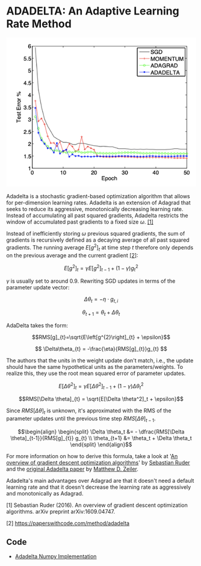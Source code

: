 # ADADELTA: An Adaptive Learning Rate Method

![Adadelta Example](doc/adadelta_example.png)

Adadelta is a stochastic gradient-based optimization algorithm that allows for per-dimension learning rates. Adadelta is an extension of Adagrad that seeks to reduce its aggressive, monotonically decreasing learning rate. Instead of accumulating all past squared gradients, Adadelta restricts the window of accumulated past gradients to a fixed size $\omega$. <a href="#citation1">[1]</a>

Instead of inefficiently storing $\omega$ previous squared gradients, the sum of gradients is recursively defined as a decaying average of all past squared gradients. The running average $E\left[g^{2}\right]_{t}$ at time step $t$ therefore only depends on the previous average and the current gradient <a href="#citation2">[2]</a>:

$$E\left[g^{2}\right]_{t} = \gamma{E}\left[g^{2}\right]_{t-1} + \left(1-\gamma\right)g^{2}_{t}$$

$\gamma$ is usually set to around 0.9. Rewriting SGD updates in terms of the parameter update vector:

$$ \Delta\theta_{t} = -\eta\cdot{g_{t, i}}$$

$$\theta_{t+1}  = \theta_{t} + \Delta\theta_{t}$$

AdaDelta takes the form:

$$RMS[g]_{t}=\sqrt{E\left[g^{2}\right]_{t} + \epsilon}$$

$$ \Delta\theta_{t} = -\frac{\eta}{RMS[g]_{t}}g_{t} $$

The authors that the units in the weight update don't match, i.e., the update should have the same hypothetical units as the parameters/weights. To realize this, they use the root mean squared error of parameter updates.

$$E[\Delta \theta^2]_t = \gamma E[\Delta \theta^2]_{t-1} + (1 - \gamma) \Delta \theta^2_t$$

$$RMS[\Delta \theta]_{t} = \sqrt{E[\Delta \theta^2]_t + \epsilon}$$

Since $RMS[\Delta \theta]_{t}$  is unknown, it's approximated with the RMS of the parameter updates until the previous time step $RMS[\Delta \theta]_{t-1}$.

$$\begin{align} 
\begin{split} 
\Delta \theta_t &= - \dfrac{RMS[\Delta \theta]_{t-1}}{RMS[g]_{t}} g_{t} \\ 
\theta_{t+1} &= \theta_t + \Delta \theta_t 
\end{split} 
\end{align}$$

For more information on how to derive this formula, take a look at '[An overview of gradient descent optimization algorithms](https://ruder.io/optimizing-gradient-descent/index.html#adadelta)' by [Sebastian Ruder](https://twitter.com/seb_ruder) and the [original Adadelta paper](https://arxiv.org/abs/1212.5701) by [Matthew D. Zeiler](https://arxiv.org/search/cs?searchtype=author&query=Zeiler%2C+M+D).

Adadelta's main advantages over Adagrad are that it doesn't need a default learning rate and that it doesn't decrease the learning rate as aggressively and monotonically as Adagrad. 

<p id="citation1">[1] Sebastian Ruder (2016). An overview of gradient descent optimization algorithms. arXiv preprint arXiv:1609.04747.</p>

<p id="citation2">[2] <a href="https://paperswithcode.com/method/adadelta">https://paperswithcode.com/method/adadelta</a></p>

## Code

* [Adadelta Numpy Implementation](code/adadelta.py)